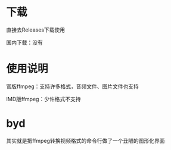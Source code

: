 # 下载

直接去Releases下载使用

国内下载：没有

# 使用说明
官版ffmpeg：支持许多格式，音频文件、图片文件也支持

IMD版ffmpeg：少许格式不支持

# byd

其实就是把ffmpeg转换视频格式的命令行做了一个丑陋的图形化界面

